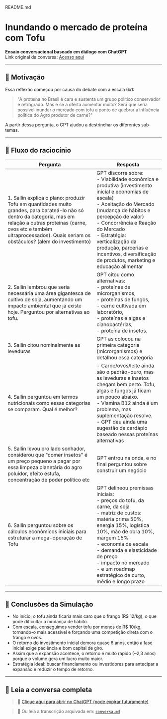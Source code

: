 README.md

# Inundando o mercado de proteína com Tofu

**Ensaio conversacional baseado em diálogo com ChatGPT**  
Link original da conversa: [Acesso aqui](https://chatgpt.com/c/67d46280-f700-800d-86bf-295a6efb4099)

---

## 🧠 Motivação

Essa reflexão começou por causa do debate com a escala 6x1:
> "A proteína no Brasil é cara e sustenta um grupo político conservador e retrógrado. Mas e se a oferta aumentar muito? Será que seria possível inundar o mercado com tofu a ponto de quebrar a influência política do Agro produtor de carne?"

A partir dessa pergunta, o GPT ajudou a destrinchar os diferentes sub-temas.

---

## 🔁 Fluxo do raciocínio

|Pergunta|Resposta|
|--------|--------|
| 1. Sallin explica o plano: produzir Tofu em quantidades muito grandes, para barateá-lo não só dentro da categoria, mas em relação a outras proteínas (carne, ovos etc e também ultraprocessados). Quais seriam os obstáculos? (além do investimento) | GPT discorre sobre:<br>- Viabilidade econômica e produtiva (investimento inicial e economias de escala) <br>- Aceitação do Mercado (mudança de hábitos e percepção de valor)<br>- Concorrência e Reação do Mercado<br>- Estratégia: verticalização da produção, parcerias e incentivos, diversificação de produtos, marketing e educação alimentar |
| 2. Sallin lembrou que seria necessária uma área gigantesca de cultivo de soja, aumentando um impacto ambiental que já existe hoje. Perguntou por alternativas ao tofu. | GPT citou como alternativas: <br>- proteínas de microrganismos, <br>- proteínas de fungos, <br>- carne cultivada em laboratório, <br>- proteínas e algas e cianobactérias, <br>- proteína de insetos. |
| 3. Sallin citou nominalmente as leveduras | GPT as colocou na primeira categoria (microrganismos) e detalhou essa categoria |
| 4. Sallin perguntou em termos nutricionais como essas categorias se comparam. Qual é melhor? | - Carne/ovos/leite ainda são o padrão-ouro, mas as leveduras e insetos chegam bem perto. Tofu, algas e fungos já ficam um pouco abaixo.<br>- Viamina B12 ainda é um problema, mas suplementação resolve.<br>- GPT deu ainda uma sugestão de cardápio baseado nessas proteínas alternativas |
| 5. Sallin levou pro lado sonhador, considerou que "comer insetos" é um preço pequeno a pagar por essa limpeza planetária do agro poluidor, efeito estufa, concentração de poder político etc | GPT entrou na onda, e no final perguntou sobre construir um negócio |
| 6. Sallin perguntou sobre os cálculos econômicos iniciais para estruturar a mega-operação de Tofu | GPT delineou premissas iniciais:<br>- preços do tofu, da carne, da soja<br>- matriz de custos: matéria prima 50%, energia 15%, logística 10%, mão de obra 10%, margem 15% <br>- economia de escala<br>- demanda e elasticidade de preço<br>- impacto no mercado<br>- e um roadmap estratégico de curto, médio e longo prazo |


---

## 🧠 Conclusões da Simulação 
- No início, o tofu ainda ficaria mais caro que o frango (R$ 12/kg), o que pode dificultar a mudança de hábito.
- Com escala, conseguimos vender tofu por menos de R$ 10/kg, tornando-o mais acessível e forçando uma competição direta com o frango e ovos.
- O retorno do investimento inicial demora quase 6 anos, então a fase inicial exige paciência e bom capital de giro.
- Assim que a expansão acontece, o retorno é muito rápido (~2,3 anos) porque o volume gera um lucro muito maior.
- Estratégia ideal: buscar financiamento ou investidores para antecipar a expansão e reduzir o tempo de retorno.

---

## 🧠 Leia a conversa completa

> 📎 [Clique aqui para abrir no ChatGPT (pode expirar futuramente)](https://chatgpt.com/c/67d46280-f700-800d-86bf-295a6efb4099)

> 📁 Ou leia a transcrição arquivada em: [`conversa.md`](./conversa.md)

